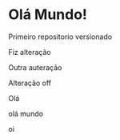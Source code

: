 # Olá Mundo!
 Primeiro repositorio versionado
 
Fiz alteração

Outra auteração

Alteração off

Olá

olá mundo

oi
